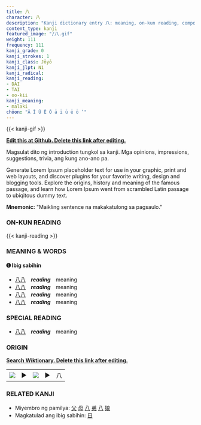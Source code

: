 ```yaml
---
title: 八
character: 八
description: "Kanji dictionary entry 八: meaning, on-kun reading, compounds, origin, related kanji"
content_type: kanji
featured_image: "/八.gif"
weight: 111
frequency: 111
kanji_grade: 0
kanji_strokes: 1
kanji_class: Jōyō
kanji_jlpt: N1
kanji_radical: 
kanji_reading: 
- DAI
- TAI
- oo-kii
kanji_meaning:
- malaki
chōon: "Ā Ī Ū Ē Ō ā ī ū ē ō ’"
---
```

[//]: # (Don't edit the line below. Kanji animated GIF code is automatically generated.)
{{< kanji-gif >}}

[//]: # (Edit below this line.)

**[Edit this at Github. Delete this link after editing.](https://github.com/tim0g/tim/tree/main/content/kanji/八/index.md)**

Magsulat dito ng introduction tungkol sa kanji. Mga opinions, impressions, suggestions, trivia, ang kung ano-ano pa.

Generate Lorem Ipsum placeholder text for use in your graphic, print and web layouts, and discover plugins for your favorite writing, design and blogging tools. Explore the origins, history and meaning of the famous passage, and learn how Lorem Ipsum went from scrambled Latin passage to ubiqitous dummy text.
 
**Mnemonic:** "Maikling sentence na makakatulong sa pagsaulo."

### ON-KUN READING

[//]: # (Don't edit the line below. ON-KUN READING code is automatically generated.)
{{< kanji-reading >}}

### MEANING & WORDS

#### ➊ **Ibig sabihin**
  - [八](../八)[八](../八)　***reading***　meaning
  - [八](../八)[八](../八)　***reading***　meaning
  - [八](../八)[八](../八)　***reading***　meaning
  - [八](../八)[八](../八)　***reading***　meaning

### SPECIAL READING
  - [八](../八)[八](../八)　***reading***　meaning

### ORIGIN

**[Search Wiktionary. Delete this link after editing.](https://wiktionary.org/wiki/八)**
<table class="kanji-table"><tr><td>
<img src="60px-八-bronze.svg.png">
</td><td>▶</td><td>
<img src="60px-八-oracle.svg.png">
</td><td>▶</td>
<td class="kanji-origin">八</td>
</tr></table>

### RELATED KANJI
- Miyembro ng pamilya: [父](../父) [母](../母) [八](../八) [弟](../弟) [八](../八) [娘](../娘)
- Magkatulad ang ibig sabihin: [日](../日)

